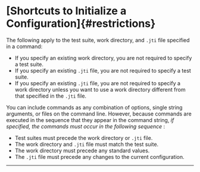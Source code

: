 
# [Shortcuts to Initialize a Configuration]{#restrictions}

The following apply to the test suite, work directory, and `.jti` file specified in a command:

-   If you specify an existing work directory, you are not required to specify a test suite.
-   If you specify an existing `.jti` file, you are not required to specify a test suite.
-   If you specify an existing `.jti` file, you are not required to specify a work directory unless
    you want to use a work directory different from that specified in the `.jti` file.

You can include commands as any combination of options, single string arguments, or files on the
command line. However, because commands are executed in the sequence that they appear in the command
string, *if specified, the commands must occur in the following sequence* :

-   Test suites must precede the work directory or `.jti` file.
-   The work directory and `.jti` file must match the test suite.
-   The work directory must precede any standard values.
-   The `.jti` file must precede any changes to the current configuration.

----------------------------------------------------------------------------------------------------


